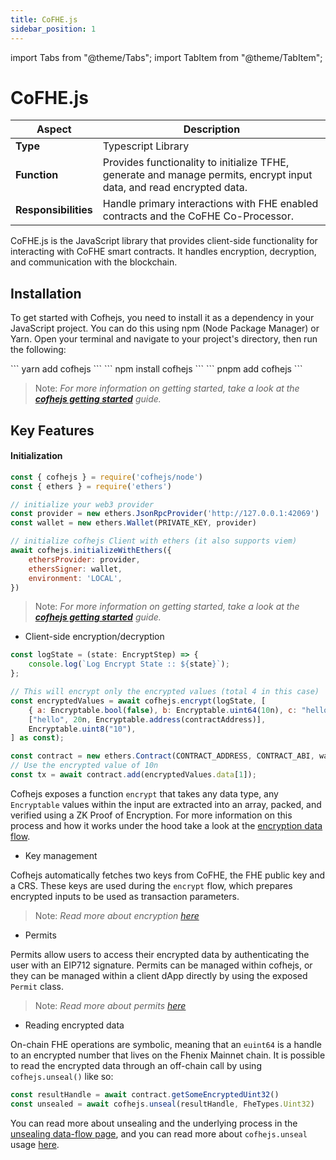 ```yaml
---
title: CoFHE.js
sidebar_position: 1
---
```


import Tabs from "@theme/Tabs";
import TabItem from "@theme/TabItem";

# CoFHE.js

| Aspect               | Description                                                                                                                    |
| -------------------- | ------------------------------------------------------------------------------------------------------------------------------ |
| **Type**             | Typescript Library                                                                                                             |
| **Function**         | Provides functionality to initialize TFHE, generate and manage permits, encrypt input data, and read encrypted data. |
| **Responsibilities** | Handle primary interactions with FHE enabled contracts and the CoFHE Co-Processor.                                             |

CoFHE.js is the JavaScript library that provides client-side functionality for interacting with CoFHE smart contracts. It handles encryption, decryption, and communication with the blockchain.

## Installation

To get started with Cofhejs, you need to install it as a dependency in your JavaScript project. You can do this using npm (Node Package Manager) or Yarn. Open your terminal and navigate to your project's directory, then run the following:

<Tabs>
  <TabItem value="yarn" label="yarn">
    ``` yarn add cofhejs ```
  </TabItem>
  <TabItem value="npm" label="npm">
    ``` npm install cofhejs ```
  </TabItem>
  <TabItem value="pnpm" label="pnpm">
    ``` pnpm add cofhejs ```
  </TabItem>
</Tabs>

> Note: _For more information on getting started, take a look at the [**cofhejs getting started**](/docs/devdocs/quick-start/getting-started) guide._

## Key Features

#### Initialization

```javascript
const { cofhejs } = require('cofhejs/node')
const { ethers } = require('ethers')

// initialize your web3 provider
const provider = new ethers.JsonRpcProvider('http://127.0.0.1:42069')
const wallet = new ethers.Wallet(PRIVATE_KEY, provider)

// initialize cofhejs Client with ethers (it also supports viem)
await cofhejs.initializeWithEthers({
	ethersProvider: provider,
	ethersSigner: wallet,
	environment: 'LOCAL',
})
```

> Note: _For more information on getting started, take a look at the [**cofhejs getting started**](/docs/devdocs/quick-start/getting-started) guide._

- Client-side encryption/decryption

```javascript
const logState = (state: EncryptStep) => {
    console.log(`Log Encrypt State :: ${state}`);
};

// This will encrypt only the encrypted values (total 4 in this case)
const encryptedValues = await cofhejs.encrypt(logState, [
    { a: Encryptable.bool(false), b: Encryptable.uint64(10n), c: "hello" },
    ["hello", 20n, Encryptable.address(contractAddress)],
    Encryptable.uint8("10"),
] as const);

const contract = new ethers.Contract(CONTRACT_ADDRESS, CONTRACT_ABI, wallet);
// Use the encrypted value of 10n
const tx = await contract.add(encryptedValues.data[1]);
```

Cofhejs exposes a function `encrypt` that takes any data type, any `Encryptable` values within the input are extracted into an array, packed, and verified using a ZK Proof of Encryption. For more information on this process and how it works under the hood take a look at the [encryption data flow](../data-flows/encryption-request.md).

- Key management

Cofhejs automatically fetches two keys from CoFHE, the FHE public key and a CRS. These keys are used during the `encrypt` flow, which prepares encrypted inputs to be used as transaction parameters.

> Note: _Read more about encryption [here](/docs/devdocs/cofhejs/encryption-operations)_

- Permits

Permits allow users to access their encrypted data by authenticating the user with an EIP712 signature. Permits can be managed within cofhejs, or they can be managed within a client dApp directly by using the exposed `Permit` class.

> Note: _Read more about permits [here](/docs/devdocs/cofhejs/permits-management)_

- Reading encrypted data

On-chain FHE operations are symbolic, meaning that an `euint64` is a handle to an encrypted number that lives on the Fhenix Mainnet chain. It is possible to read the encrypted data through an off-chain call by using `cofhejs.unseal()` like so:

```typescript
const resultHandle = await contract.getSomeEncryptedUint32()
const unsealed = await cofhejs.unseal(resultHandle, FheTypes.Uint32)
```

You can read more about unsealing and the underlying process in the [unsealing data-flow page](../data-flows/decrypt-seal-output.md), and you can read more about `cofhejs.unseal` usage [here](/docs/devdocs/cofhejs/sealing-unsealing).
